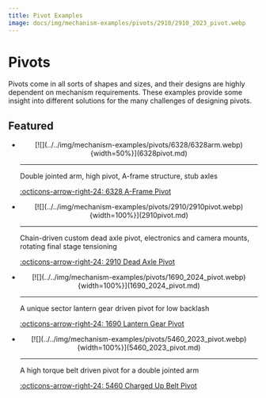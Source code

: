 ```yaml
---
title: Pivot Examples
image: docs/img/mechanism-examples/pivots/2910/2910_2023_pivot.webp
---
```


# Pivots

Pivots come in all sorts of shapes and sizes, and their designs are highly dependent on mechanism requirements. These examples provide some insight into different solutions for the many challenges of designing pivots.

## Featured

<div class="grid cards" markdown>

- <center>[![](../../img/mechanism-examples/pivots/6328/6328arm.webp){width=50%}](6328pivot.md)</center>

    ---

    Double jointed arm, high pivot, A-frame structure, stub axles

    [:octicons-arrow-right-24: 6328 A-Frame Pivot](6328pivot.md)

- <center>[![](../../img/mechanism-examples/pivots/2910/2910pivot.webp){width=100%}](2910pivot.md)</center>

    ---

    Chain-driven custom dead axle pivot, electronics and camera mounts, rotating final stage tensioning

    [:octicons-arrow-right-24: 2910 Dead Axle Pivot](2910pivot.md)

-   <center>[![](../../img/mechanism-examples/pivots/1690_2024_pivot.webp){width=100%}](1690_2024_pivot.md)</center>

    ---

    A unique sector lantern gear driven pivot for low backlash
    
    [:octicons-arrow-right-24: 1690 Lantern Gear Pivot](1690_2024_pivot.md)

-   <center>[![](../../img/mechanism-examples/pivots/5460_2023_pivot.webp){width=100%}](5460_2023_pivot.md)</center>

    ---

    A high torque belt driven pivot for a double jointed arm
    
    [:octicons-arrow-right-24: 5460 Charged Up Belt Pivot](5460_2023_pivot.md)
</div>
  
<br>
